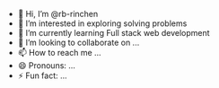 - 👋 Hi, I’m @rb-rinchen
- 👀 I’m interested in exploring solving problems 
- 🌱 I’m currently learning Full stack web development 
- 💞️ I’m looking to collaborate on ...
- 📫 How to reach me ...
- 😄 Pronouns: ...
- ⚡ Fun fact: ...

<!---
rb-rinchen/rb-rinchen is a ✨ special ✨ repository because its `README.md` (this file) appears on your GitHub profile.
You can click the Preview link to take a look at your changes.
--->

